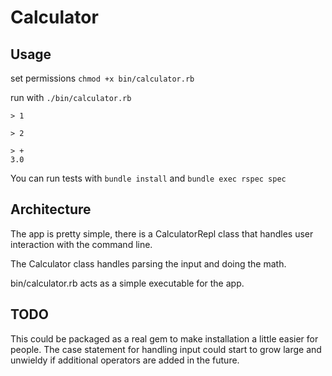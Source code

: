 # Calculator

## Usage

set permissions
`chmod +x bin/calculator.rb`

run with
`./bin/calculator.rb`

```
> 1

> 2

> +
3.0
```

You can run tests with `bundle install` and `bundle exec rspec spec`

## Architecture

The app is pretty simple, there is a CalculatorRepl class that handles user interaction with the command line.

The Calculator class handles parsing the input and doing the math.

bin/calculator.rb acts as a simple executable for the app.

## TODO
This could be packaged as a real gem to make installation a little easier for people.
The case statement for handling input could start to grow large and unwieldy if additional operators are added in the future.
